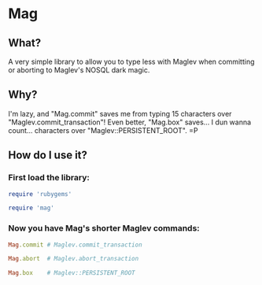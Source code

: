 # Mag

## What?

A very simple library to allow you to type less with Maglev when committing or aborting to Maglev's NOSQL dark magic.

## Why?

I'm lazy, and "Mag.commit" saves me from typing 15 characters over "Maglev.commit_transaction"! Even better, "Mag.box" saves... I dun wanna count... characters over "Maglev::PERSISTENT_ROOT". =P

## How do I use it?

### First load the library:

```ruby
require 'rubygems'
```
```ruby
require 'mag'
```

### Now you have Mag's shorter Maglev commands:

```ruby
Mag.commit # Maglev.commit_transaction
```
```ruby
Mag.abort  # Maglev.abort_transaction
```
```ruby 
Mag.box    # Maglev::PERSISTENT_ROOT
```